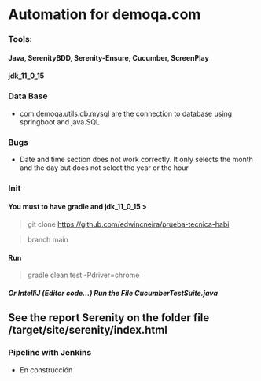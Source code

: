 # Automation for demoqa.com

### Tools:

#### Java, SerenityBDD, Serenity-Ensure, Cucumber, ScreenPlay

#### jdk_11_0_15

### Data Base

- com.demoqa.utils.db.mysql are the connection to database using springboot and java.SQL

### Bugs 

- Date and time section does not work correctly. It only selects the month and the day but does not select the year or the hour

### Init

#### You must to have gradle and jdk_11_0_15 >

> git clone https://github.com/edwincneira/prueba-tecnica-habi

> branch main 

#### Run

> gradle clean test -Pdriver=chrome

##### Or IntelliJ (Editor code...) Run the File CucumberTestSuite.java

## See the report Serenity on the folder file /target/site/serenity/index.html

### Pipeline with Jenkins


- En construcción
